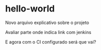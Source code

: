 # hello-world

Novo arquivo explicativo sobre o projeto

Avaliar parte onde indica link com jenkins

E agora com o CI configurado será que vai?
